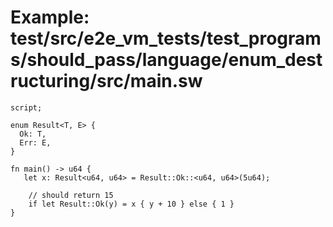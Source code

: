 # Example: test/src/e2e_vm_tests/test_programs/should_pass/language/enum_destructuring/src/main.sw

```sway
script;

enum Result<T, E> {
  Ok: T,
  Err: E,
}

fn main() -> u64 {
   let x: Result<u64, u64> = Result::Ok::<u64, u64>(5u64);

    // should return 15
    if let Result::Ok(y) = x { y + 10 } else { 1 }
}

```
